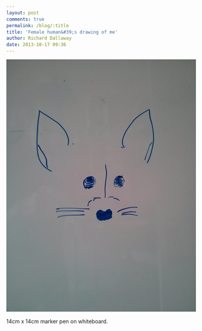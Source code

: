 ```yaml
---
layout: post
comments: true
permalink: /blog/:title
title: 'Female human&#39;s drawing of me'
author: Richard Dallaway
date: 2013-10-17 09:36
---
```


<div><a href="/media/tp_IMG_20131017_093403.jpg"><img src="/media/tp_thumb_IMG_20131017_093403.jpg" width="500" height="667"/></a></div>

14cm x 14cm marker pen on whiteboard.
  
      
